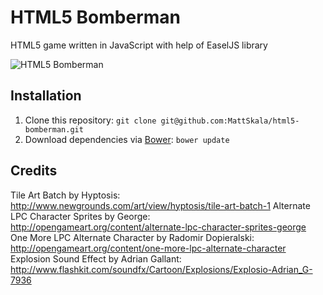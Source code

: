 HTML5 Bomberman
===============
HTML5 game written in JavaScript with help of EaselJS library

![HTML5 Bomberman](http://matousskala.cz/files/bomberman_screen.png)

Installation
------------
1. Clone this repository: ```git clone git@github.com:MattSkala/html5-bomberman.git```
2. Download dependencies via [Bower](https://github.com/twitter/bower): ```bower update```

Credits
-------
Tile Art Batch by Hyptosis: http://www.newgrounds.com/art/view/hyptosis/tile-art-batch-1
Alternate LPC Character Sprites by George: http://opengameart.org/content/alternate-lpc-character-sprites-george
One More LPC Alternate Character by Radomir Dopieralski: http://opengameart.org/content/one-more-lpc-alternate-character
Explosion Sound Effect by Adrian Gallant: http://www.flashkit.com/soundfx/Cartoon/Explosions/Explosio-Adrian_G-7936
